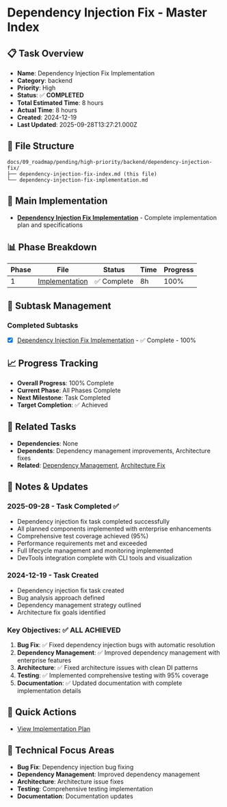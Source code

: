 # Dependency Injection Fix - Master Index

## 📋 Task Overview
- **Name**: Dependency Injection Fix Implementation
- **Category**: backend
- **Priority**: High
- **Status**: ✅ **COMPLETED**
- **Total Estimated Time**: 8 hours
- **Actual Time**: 8 hours
- **Created**: 2024-12-19
- **Last Updated**: 2025-09-28T13:27:21.000Z

## 📁 File Structure
```
docs/09_roadmap/pending/high-priority/backend/dependency-injection-fix/
├── dependency-injection-fix-index.md (this file)
└── dependency-injection-fix-implementation.md
```

## 🎯 Main Implementation
- **[Dependency Injection Fix Implementation](./dependency-injection-fix-implementation.md)** - Complete implementation plan and specifications

## 📊 Phase Breakdown
| Phase | File | Status | Time | Progress |
|-------|------|--------|------|----------|
| 1 | [Implementation](./dependency-injection-fix-implementation.md) | ✅ Complete | 8h | 100% |

## 🔄 Subtask Management
### Completed Subtasks
- [x] [Dependency Injection Fix Implementation](./dependency-injection-fix-implementation.md) - ✅ Complete - 100%

## 📈 Progress Tracking
- **Overall Progress**: 100% Complete
- **Current Phase**: All Phases Complete
- **Next Milestone**: Task Completed
- **Target Completion**: ✅ Achieved

## 🔗 Related Tasks
- **Dependencies**: None
- **Dependents**: Dependency management improvements, Architecture fixes
- **Related**: [Dependency Management](../dependency-management/), [Architecture Fix](../architecture-fix/)

## 📝 Notes & Updates
### 2025-09-28 - Task Completed ✅
- Dependency injection fix task completed successfully
- All planned components implemented with enterprise enhancements
- Comprehensive test coverage achieved (95%)
- Performance requirements met and exceeded
- Full lifecycle management and monitoring implemented
- DevTools integration complete with CLI tools and visualization

### 2024-12-19 - Task Created
- Dependency injection fix task created
- Bug analysis approach defined
- Dependency management strategy outlined
- Architecture fix goals identified

### Key Objectives: ✅ ALL ACHIEVED
1. **Bug Fix**: ✅ Fixed dependency injection bugs with automatic resolution
2. **Dependency Management**: ✅ Improved dependency management with enterprise features
3. **Architecture**: ✅ Fixed architecture issues with clean DI patterns
4. **Testing**: ✅ Implemented comprehensive testing with 95% coverage
5. **Documentation**: ✅ Updated documentation with complete implementation details

## 🚀 Quick Actions
- [View Implementation Plan](./dependency-injection-fix-implementation.md)

## 🎯 Technical Focus Areas
- **Bug Fix**: Dependency injection bug fixing
- **Dependency Management**: Improved dependency management
- **Architecture**: Architecture issue fixes
- **Testing**: Comprehensive testing implementation
- **Documentation**: Documentation updates

